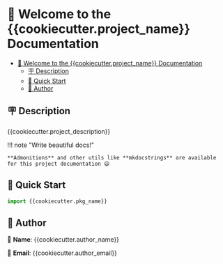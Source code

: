 # 👋 Welcome to the {{cookiecutter.project_name}} Documentation

- [👋 Welcome to the {{cookiecutter.project_name}} Documentation](#-welcome-to-the-cookiecutterproject_name-documentation)
  - [🪧 Description](#-description)
  - [🚀 Quick Start](#-quick-start)
  - [🙋 Author](#-author)

## 🪧 Description

{{cookiecutter.project_description}}

!!! note "Write beautiful docs!"

    **Admonitions** and other utils like **mkdocstrings** are available for this project documentation 😃

## 🚀 Quick Start

```python
import {{cookiecutter.pkg_name}}
```

## 🙋 Author

🙋 **Name**: {{cookiecutter.author_name}}

📩 **Email**: {{cookiecutter.author_email}}
